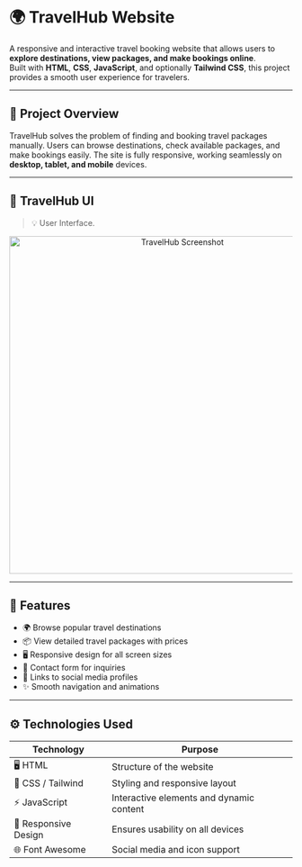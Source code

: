 # 🌍 TravelHub Website

A responsive and interactive travel booking website that allows users to **explore destinations, view packages, and make bookings online**.  
Built with **HTML**, **CSS**, **JavaScript**, and optionally **Tailwind CSS**, this project provides a smooth user experience for travelers.

---

## 📄 Project Overview

TravelHub solves the problem of finding and booking travel packages manually. Users can browse destinations, check available packages, and make bookings easily. The site is fully responsive, working seamlessly on **desktop, tablet, and mobile** devices.

---

## 📸 TravelHub UI

> 💡 User Interface.

<p align="center">
  <img src="images
/Screenshot (432).png" width="600" alt="TravelHub Screenshot" />
</p>

---

## 🔧 Features

- 🌍 Browse popular travel destinations
- 📦 View detailed travel packages with prices
- 🖥️ Responsive design for all screen sizes
- 💬 Contact form for inquiries
- 🔗 Links to social media profiles
- ✨ Smooth navigation and animations

---

## ⚙️ Technologies Used

| Technology           | Purpose                                    |
|---------------------|--------------------------------------------|
| 🖥️ HTML             | Structure of the website                   |
| 🎨 CSS / Tailwind    | Styling and responsive layout              |
| ⚡ JavaScript        | Interactive elements and dynamic content  |
| 📱 Responsive Design | Ensures usability on all devices          |
| 🌐 Font Awesome      | Social media and icon support             |




